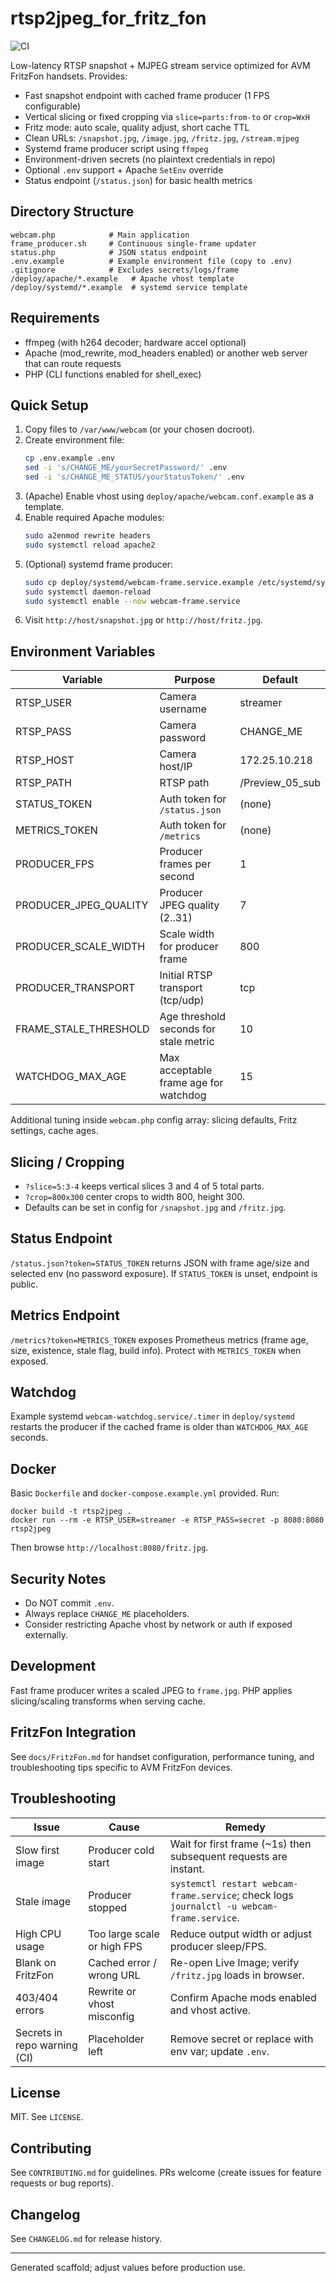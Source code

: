 # rtsp2jpeg_for_fritz_fon

![CI](https://github.com/amrheing/rtsp2jpeg_for_fritz_fon/actions/workflows/ci.yml/badge.svg)

Low-latency RTSP snapshot + MJPEG stream service optimized for AVM FritzFon handsets. Provides:

- Fast snapshot endpoint with cached frame producer (1 FPS configurable)
- Vertical slicing or fixed cropping via `slice=parts:from-to` or `crop=WxH`
- Fritz mode: auto scale, quality adjust, short cache TTL
- Clean URLs: `/snapshot.jpg`, `/image.jpg`, `/fritz.jpg`, `/stream.mjpeg`
- Systemd frame producer script using `ffmpeg`
- Environment-driven secrets (no plaintext credentials in repo)
- Optional `.env` support + Apache `SetEnv` override
- Status endpoint (`/status.json`) for basic health metrics

## Directory Structure
```
webcam.php            # Main application
frame_producer.sh     # Continuous single-frame updater
status.php            # JSON status endpoint
.env.example          # Example environment file (copy to .env)
.gitignore            # Excludes secrets/logs/frame
/deploy/apache/*.example   # Apache vhost template
/deploy/systemd/*.example  # systemd service template
```

## Requirements
- ffmpeg (with h264 decoder; hardware accel optional)
- Apache (mod_rewrite, mod_headers enabled) or another web server that can route requests
- PHP (CLI functions enabled for shell_exec)

## Quick Setup
1. Copy files to `/var/www/webcam` (or your chosen docroot).
2. Create environment file:
   ```bash
   cp .env.example .env
   sed -i 's/CHANGE_ME/yourSecretPassword/' .env
   sed -i 's/CHANGE_ME_STATUS/yourStatusToken/' .env
   ```
3. (Apache) Enable vhost using `deploy/apache/webcam.conf.example` as a template.
4. Enable required Apache modules:
   ```bash
   sudo a2enmod rewrite headers
   sudo systemctl reload apache2
   ```
5. (Optional) systemd frame producer:
   ```bash
   sudo cp deploy/systemd/webcam-frame.service.example /etc/systemd/system/webcam-frame.service
   sudo systemctl daemon-reload
   sudo systemctl enable --now webcam-frame.service
   ```
6. Visit `http://host/snapshot.jpg` or `http://host/fritz.jpg`.

## Environment Variables
| Variable | Purpose | Default |
|----------|---------|---------|
| RTSP_USER | Camera username | streamer |
| RTSP_PASS | Camera password | CHANGE_ME |
| RTSP_HOST | Camera host/IP | 172.25.10.218 |
| RTSP_PATH | RTSP path | /Preview_05_sub |
| STATUS_TOKEN | Auth token for `/status.json` | (none) |
| METRICS_TOKEN | Auth token for `/metrics` | (none) |
| PRODUCER_FPS | Producer frames per second | 1 |
| PRODUCER_JPEG_QUALITY | Producer JPEG quality (2..31) | 7 |
| PRODUCER_SCALE_WIDTH | Scale width for producer frame | 800 |
| PRODUCER_TRANSPORT | Initial RTSP transport (tcp/udp) | tcp |
| FRAME_STALE_THRESHOLD | Age threshold seconds for stale metric | 10 |
| WATCHDOG_MAX_AGE | Max acceptable frame age for watchdog | 15 |

Additional tuning inside `webcam.php` config array: slicing defaults, Fritz settings, cache ages.

## Slicing / Cropping
- `?slice=5:3-4` keeps vertical slices 3 and 4 of 5 total parts.
- `?crop=800x300` center crops to width 800, height 300.
- Defaults can be set in config for `/snapshot.jpg` and `/fritz.jpg`.

## Status Endpoint
`/status.json?token=STATUS_TOKEN` returns JSON with frame age/size and selected env (no password exposure).
If `STATUS_TOKEN` is unset, endpoint is public.

## Metrics Endpoint
`/metrics?token=METRICS_TOKEN` exposes Prometheus metrics (frame age, size, existence, stale flag, build info). Protect with `METRICS_TOKEN` when exposed.

## Watchdog
Example systemd `webcam-watchdog.service/.timer` in `deploy/systemd` restarts the producer if the cached frame is older than `WATCHDOG_MAX_AGE` seconds.

## Docker
Basic `Dockerfile` and `docker-compose.example.yml` provided. Run:
```
docker build -t rtsp2jpeg .
docker run --rm -e RTSP_USER=streamer -e RTSP_PASS=secret -p 8080:8080 rtsp2jpeg
```
Then browse `http://localhost:8080/fritz.jpg`.

## Security Notes
- Do NOT commit `.env`.
- Always replace `CHANGE_ME` placeholders.
- Consider restricting Apache vhost by network or auth if exposed externally.

## Development
Fast frame producer writes a scaled JPEG to `frame.jpg`. PHP applies slicing/scaling transforms when serving cache.

## FritzFon Integration
See `docs/FritzFon.md` for handset configuration, performance tuning, and troubleshooting tips specific to AVM FritzFon devices.

## Troubleshooting
| Issue | Cause | Remedy |
|-------|-------|--------|
| Slow first image | Producer cold start | Wait for first frame (~1s) then subsequent requests are instant. |
| Stale image | Producer stopped | `systemctl restart webcam-frame.service`; check logs `journalctl -u webcam-frame.service`. |
| High CPU usage | Too large scale or high FPS | Reduce output width or adjust producer sleep/FPS. |
| Blank on FritzFon | Cached error / wrong URL | Re-open Live Image; verify `/fritz.jpg` loads in browser. |
| 403/404 errors | Rewrite or vhost misconfig | Confirm Apache mods enabled and vhost active. |
| Secrets in repo warning (CI) | Placeholder left | Remove secret or replace with env var; update `.env`. |

## License
MIT. See `LICENSE`.

## Contributing
See `CONTRIBUTING.md` for guidelines. PRs welcome (create issues for feature requests or bug reports).

## Changelog
See `CHANGELOG.md` for release history.

---
Generated scaffold; adjust values before production use.
